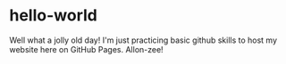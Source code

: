 # hello-world
Well what a jolly old day! I'm just practicing basic github skills to host my website here on GitHub Pages.
Allon-zee!
